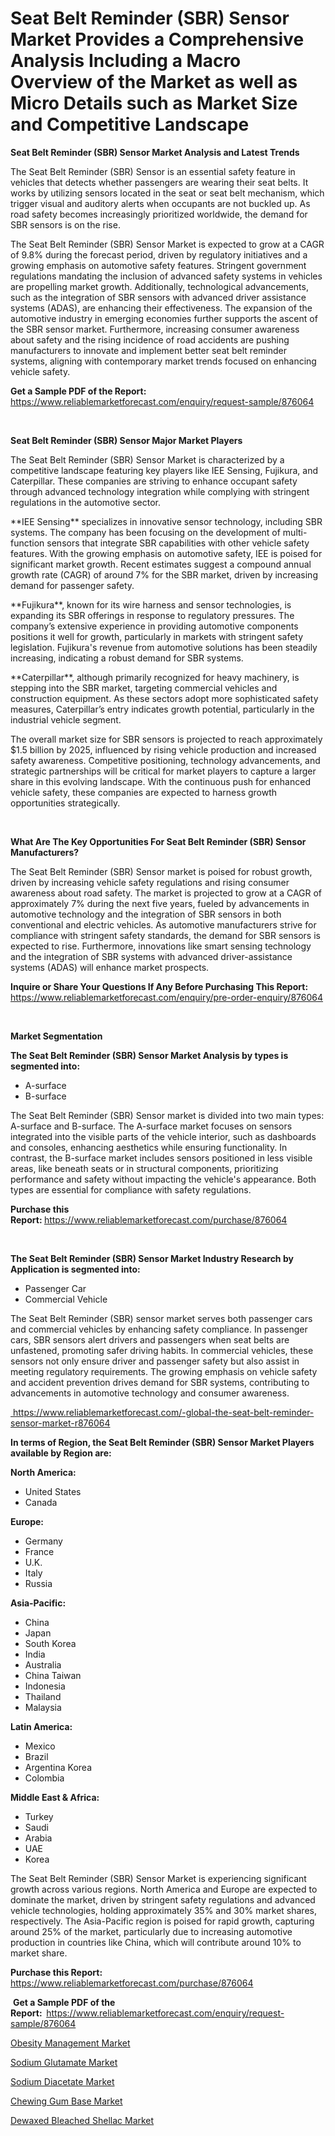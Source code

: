<p><h1>Seat Belt Reminder (SBR) Sensor Market Provides a Comprehensive Analysis Including a Macro Overview of the Market as well as Micro Details such as Market Size and Competitive Landscape</h1></p><p><strong>Seat Belt Reminder (SBR) Sensor Market Analysis and Latest Trends</strong></p>
<p><p>The Seat Belt Reminder (SBR) Sensor is an essential safety feature in vehicles that detects whether passengers are wearing their seat belts. It works by utilizing sensors located in the seat or seat belt mechanism, which trigger visual and auditory alerts when occupants are not buckled up. As road safety becomes increasingly prioritized worldwide, the demand for SBR sensors is on the rise.</p><p>The Seat Belt Reminder (SBR) Sensor Market is expected to grow at a CAGR of 9.8% during the forecast period, driven by regulatory initiatives and a growing emphasis on automotive safety features. Stringent government regulations mandating the inclusion of advanced safety systems in vehicles are propelling market growth. Additionally, technological advancements, such as the integration of SBR sensors with advanced driver assistance systems (ADAS), are enhancing their effectiveness. The expansion of the automotive industry in emerging economies further supports the ascent of the SBR sensor market. Furthermore, increasing consumer awareness about safety and the rising incidence of road accidents are pushing manufacturers to innovate and implement better seat belt reminder systems, aligning with contemporary market trends focused on enhancing vehicle safety.</p></p>
<p><strong>Get a Sample PDF of the Report:&nbsp;</strong> <a href="https://www.reliablemarketforecast.com/enquiry/request-sample/876064">https://www.reliablemarketforecast.com/enquiry/request-sample/876064</a></p>
<p>&nbsp;</p>
<p><strong>Seat Belt Reminder (SBR) Sensor Major Market Players</strong></p>
<p><p>The Seat Belt Reminder (SBR) Sensor Market is characterized by a competitive landscape featuring key players like IEE Sensing, Fujikura, and Caterpillar. These companies are striving to enhance occupant safety through advanced technology integration while complying with stringent regulations in the automotive sector.</p><p>**IEE Sensing** specializes in innovative sensor technology, including SBR systems. The company has been focusing on the development of multi-function sensors that integrate SBR capabilities with other vehicle safety features. With the growing emphasis on automotive safety, IEE is poised for significant market growth. Recent estimates suggest a compound annual growth rate (CAGR) of around 7% for the SBR market, driven by increasing demand for passenger safety.</p><p>**Fujikura**, known for its wire harness and sensor technologies, is expanding its SBR offerings in response to regulatory pressures. The company’s extensive experience in providing automotive components positions it well for growth, particularly in markets with stringent safety legislation. Fujikura's revenue from automotive solutions has been steadily increasing, indicating a robust demand for SBR systems.</p><p>**Caterpillar**, although primarily recognized for heavy machinery, is stepping into the SBR market, targeting commercial vehicles and construction equipment. As these sectors adopt more sophisticated safety measures, Caterpillar’s entry indicates growth potential, particularly in the industrial vehicle segment.</p><p>The overall market size for SBR sensors is projected to reach approximately $1.5 billion by 2025, influenced by rising vehicle production and increased safety awareness. Competitive positioning, technology advancements, and strategic partnerships will be critical for market players to capture a larger share in this evolving landscape. With the continuous push for enhanced vehicle safety, these companies are expected to harness growth opportunities strategically.</p></p>
<p>&nbsp;</p>
<p><strong>What Are The Key Opportunities For Seat Belt Reminder (SBR) Sensor Manufacturers?</strong></p>
<p><p>The Seat Belt Reminder (SBR) Sensor market is poised for robust growth, driven by increasing vehicle safety regulations and rising consumer awareness about road safety. The market is projected to grow at a CAGR of approximately 7% during the next five years, fueled by advancements in automotive technology and the integration of SBR sensors in both conventional and electric vehicles. As automotive manufacturers strive for compliance with stringent safety standards, the demand for SBR sensors is expected to rise. Furthermore, innovations like smart sensing technology and the integration of SBR systems with advanced driver-assistance systems (ADAS) will enhance market prospects.</p></p>
<p><strong>Inquire or Share Your Questions If Any Before Purchasing This Report:</strong> <a href="https://www.reliablemarketforecast.com/enquiry/pre-order-enquiry/876064">https://www.reliablemarketforecast.com/enquiry/pre-order-enquiry/876064</a></p>
<p>&nbsp;</p>
<p><strong>Market Segmentation</strong></p>
<p><strong>The Seat Belt Reminder (SBR) Sensor Market Analysis by types is segmented into:</strong></p>
<p><ul><li>A-surface</li><li>B-surface</li></ul></p>
<p><p>The Seat Belt Reminder (SBR) Sensor market is divided into two main types: A-surface and B-surface. The A-surface market focuses on sensors integrated into the visible parts of the vehicle interior, such as dashboards and consoles, enhancing aesthetics while ensuring functionality. In contrast, the B-surface market includes sensors positioned in less visible areas, like beneath seats or in structural components, prioritizing performance and safety without impacting the vehicle's appearance. Both types are essential for compliance with safety regulations.</p></p>
<p><strong>Purchase this Report:&nbsp;</strong><a href="https://www.reliablemarketforecast.com/purchase/876064">https://www.reliablemarketforecast.com/purchase/876064</a></p>
<p>&nbsp;</p>
<p><strong>The Seat Belt Reminder (SBR) Sensor Market Industry Research by Application is segmented into:</strong></p>
<p><ul><li>Passenger Car</li><li>Commercial Vehicle</li></ul></p>
<p><p>The Seat Belt Reminder (SBR) sensor market serves both passenger cars and commercial vehicles by enhancing safety compliance. In passenger cars, SBR sensors alert drivers and passengers when seat belts are unfastened, promoting safer driving habits. In commercial vehicles, these sensors not only ensure driver and passenger safety but also assist in meeting regulatory requirements. The growing emphasis on vehicle safety and accident prevention drives demand for SBR systems, contributing to advancements in automotive technology and consumer awareness.</p></p>
<p><a href="https://www.reliablemarketforecast.com/-global-the-seat-belt-reminder-sensor-market-r876064">&nbsp;https://www.reliablemarketforecast.com/-global-the-seat-belt-reminder-sensor-market-r876064</a></p>
<p><strong>In terms of Region, the Seat Belt Reminder (SBR) Sensor Market Players available by Region are:</strong></p>
<p>
    <p> <strong> North America: </strong>
        <ul>
            <li>United States</li>
            <li>Canada</li>
        </ul>
        </p> 
    <p> <strong> Europe: </strong>
        <ul>
            <li>Germany</li>
            <li>France</li>
            <li>U.K.</li>
            <li>Italy</li>
            <li>Russia</li>
        </ul>
        </p> 
    <p> <strong> Asia-Pacific: </strong>
        <ul>
            <li>China</li>
            <li>Japan</li>
            <li>South Korea</li>
            <li>India</li>
            <li>Australia</li>
            <li>China Taiwan</li>
            <li>Indonesia</li>
            <li>Thailand</li>
            <li>Malaysia</li>
        </ul>
        </p> 
    <p> <strong> Latin America: </strong>
        <ul>
            <li>Mexico</li>
            <li>Brazil</li>
            <li>Argentina Korea</li>
            <li>Colombia</li>
        </ul>
        </p> 
    <p> <strong> Middle East & Africa: </strong>
        <ul>
            <li>Turkey</li>
            <li>Saudi</li>
            <li>Arabia</li>
            <li>UAE</li>
            <li>Korea</li>
        </ul>
    </p>
    </p>
<p><p>The Seat Belt Reminder (SBR) Sensor Market is experiencing significant growth across various regions. North America and Europe are expected to dominate the market, driven by stringent safety regulations and advanced vehicle technologies, holding approximately 35% and 30% market shares, respectively. The Asia-Pacific region is poised for rapid growth, capturing around 25% of the market, particularly due to increasing automotive production in countries like China, which will contribute around 10% to market share.</p></p>
<p><strong>Purchase this Report: </strong><a href="https://www.reliablemarketforecast.com/purchase/876064">https://www.reliablemarketforecast.com/purchase/876064</a></p>
<p>&nbsp;<strong>Get a Sample PDF of the Report:&nbsp;&nbsp;</strong><a href="https://www.reliablemarketforecast.com/enquiry/request-sample/876064">https://www.reliablemarketforecast.com/enquiry/request-sample/876064</a></p>
<p><strong></strong></p>
<p><p><a href="https://www.linkedin.com/pulse/insights-obesity-management-market-size-which-expanding-fee5e?trackingId=KRDaOLIIRYayFmrRODvUUA%3D%3D">Obesity Management Market</a></p><p><a href="https://medium.com/@david.mackay7867865/this-sodium-glutamate-market-research-report-evaluates-the-key-market-trends-drivers-and-ef6eaf08ce65">Sodium Glutamate Market</a></p><p><a href="https://medium.com/@david.mackay7867865/global-sodium-diacetate-market-sector-types-applications-market-player-strategies-regional-e9e5e457b99c">Sodium Diacetate Market</a></p><p><a href="https://issuu.com/reportprime-2/docs/chewing-gum-base-market-size-2030.p_6bc24e393cca23">Chewing Gum Base Market</a></p><p><a href="https://issuu.com/reportprime-2/docs/dewaxed-bleached-shellac-market-siz_62b5f73b4a6943">Dewaxed Bleached Shellac Market</a></p></p>